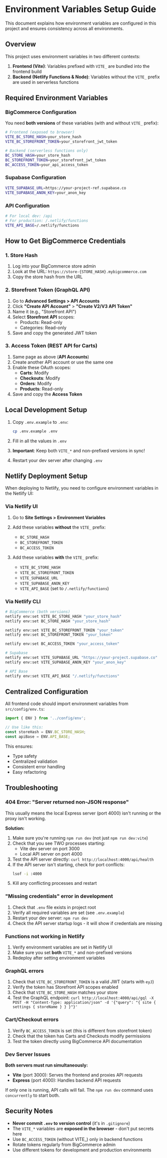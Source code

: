 # Environment Variables Setup Guide

This document explains how environment variables are configured in this project and ensures consistency across all environments.

## Overview

This project uses environment variables in two different contexts:

1. **Frontend (Vite)**: Variables prefixed with `VITE_` are bundled into the frontend build
2. **Backend (Netlify Functions & Node)**: Variables without the `VITE_` prefix are used in serverless functions

## Required Environment Variables

### BigCommerce Configuration

You need **both versions** of these variables (with and without `VITE_` prefix):

```bash
# Frontend (exposed to browser)
VITE_BC_STORE_HASH=your_store_hash
VITE_BC_STOREFRONT_TOKEN=your_storefront_jwt_token

# Backend (serverless functions only)
BC_STORE_HASH=your_store_hash
BC_STOREFRONT_TOKEN=your_storefront_jwt_token
BC_ACCESS_TOKEN=your_api_access_token
```

### Supabase Configuration

```bash
VITE_SUPABASE_URL=https://your-project-ref.supabase.co
VITE_SUPABASE_ANON_KEY=your_anon_key
```

### API Configuration

```bash
# For local dev: /api
# For production: /.netlify/functions
VITE_API_BASE=/.netlify/functions
```

## How to Get BigCommerce Credentials

### 1. Store Hash

1. Log into your BigCommerce store admin
2. Look at the URL: `https://store-{STORE_HASH}.mybigcommerce.com`
3. Copy the store hash from the URL

### 2. Storefront Token (GraphQL API)

1. Go to **Advanced Settings > API Accounts**
2. Click **"Create API Account"** > **"Create V2/V3 API Token"**
3. Name it (e.g., "Storefront API")
4. Select **Storefront API** scopes:
   - Products: Read-only
   - Categories: Read-only
5. Save and copy the generated JWT token

### 3. Access Token (REST API for Carts)

1. Same page as above (**API Accounts**)
2. Create another API account or use the same one
3. Enable these OAuth scopes:
   - **Carts**: Modify
   - **Checkouts**: Modify
   - **Orders**: Modify
   - **Products**: Read-only
4. Save and copy the **Access Token**

## Local Development Setup

1. Copy `.env.example` to `.env`:
   ```bash
   cp .env.example .env
   ```

2. Fill in all the values in `.env`

3. **Important**: Keep both `VITE_*` and non-prefixed versions in sync!

4. Restart your dev server after changing `.env`

## Netlify Deployment Setup

When deploying to Netlify, you need to configure environment variables in the Netlify UI:

### Via Netlify UI

1. Go to **Site Settings > Environment Variables**
2. Add these variables **without** the `VITE_` prefix:
   - `BC_STORE_HASH`
   - `BC_STOREFRONT_TOKEN`
   - `BC_ACCESS_TOKEN`

3. Add these variables **with** the `VITE_` prefix:
   - `VITE_BC_STORE_HASH`
   - `VITE_BC_STOREFRONT_TOKEN`
   - `VITE_SUPABASE_URL`
   - `VITE_SUPABASE_ANON_KEY`
   - `VITE_API_BASE` (set to `/.netlify/functions`)

### Via Netlify CLI

```bash
# BigCommerce (both versions)
netlify env:set VITE_BC_STORE_HASH "your_store_hash"
netlify env:set BC_STORE_HASH "your_store_hash"

netlify env:set VITE_BC_STOREFRONT_TOKEN "your_token"
netlify env:set BC_STOREFRONT_TOKEN "your_token"

netlify env:set BC_ACCESS_TOKEN "your_access_token"

# Supabase
netlify env:set VITE_SUPABASE_URL "https://your-project.supabase.co"
netlify env:set VITE_SUPABASE_ANON_KEY "your_anon_key"

# API Base
netlify env:set VITE_API_BASE "/.netlify/functions"
```

## Centralized Configuration

All frontend code should import environment variables from `src/config/env.ts`:

```typescript
import { ENV } from '../config/env';

// Use like this:
const storeHash = ENV.BC_STORE_HASH;
const apiBase = ENV.API_BASE;
```

This ensures:
- Type safety
- Centralized validation
- Consistent error handling
- Easy refactoring

## Troubleshooting

### 404 Error: "Server returned non-JSON response"

This usually means the local Express server (port 4000) isn't running or the proxy isn't working.

**Solution:**
1. Make sure you're running `npm run dev` (not just `npm run dev:vite`)
2. Check that you see TWO processes starting:
   - Vite dev server on port 3000
   - Local API server on port 4000
3. Test the API server directly: `curl http://localhost:4000/api/health`
4. If the API server isn't starting, check for port conflicts:
   ```bash
   lsof -i :4000
   ```
5. Kill any conflicting processes and restart

### "Missing credentials" error in development

1. Check that `.env` file exists in project root
2. Verify all required variables are set (see `.env.example`)
3. Restart your dev server: `npm run dev`
4. Check the API server startup logs - it will show if credentials are missing

### Functions not working in Netlify

1. Verify environment variables are set in Netlify UI
2. Make sure you set **both** `VITE_*` and non-prefixed versions
3. Redeploy after setting environment variables

### GraphQL errors

1. Check that `VITE_BC_STOREFRONT_TOKEN` is a valid JWT (starts with `eyJ`)
2. Verify the token has Storefront API scopes enabled
3. Check that `VITE_BC_STORE_HASH` matches your store
4. Test the GraphQL endpoint: `curl http://localhost:4000/api/gql -X POST -H "Content-Type: application/json" -d '{"query": "{ site { settings { storeName } } }"}'`

### Cart/Checkout errors

1. Verify `BC_ACCESS_TOKEN` is set (this is different from storefront token)
2. Check that the token has Carts and Checkouts modify permissions
3. Test the token directly using BigCommerce API documentation

### Dev Server Issues

**Both servers must run simultaneously:**
- **Vite** (port 3000): Serves the frontend and proxies API requests
- **Express** (port 4000): Handles backend API requests

If only one is running, API calls will fail. The `npm run dev` command uses `concurrently` to start both.

## Security Notes

- **Never commit `.env` to version control** (it's in `.gitignore`)
- The `VITE_*` variables are **exposed in the browser** - don't put secrets here
- Use `BC_ACCESS_TOKEN` (without VITE_) only in backend functions
- Rotate tokens regularly from BigCommerce admin
- Use different tokens for development and production environments
